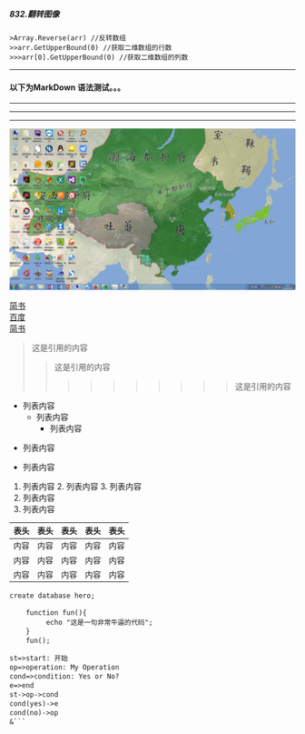 
##### 832.翻转图像      

    >Array.Reverse(arr) //反转数组
    >>arr.GetUpperBound(0) //获取二维数组的行数
    >>>arr[0].GetUpperBound(0) //获取二维数组的列数






******
#### 以下为MarkDown 语法测试。。。
---

------

***

![blockchain](https://raw.githubusercontent.com/mt-yu/material/master/dektop1.jpg "test")


[简书](http://jianshu.com)        
[百度](http://baidu.com)  
<a href="https://www.jianshu.com/u/1f5ac0cf6a8b" target="_blank">简书</a>

>这是引用的内容
>>这是引用的内容
>>>>>>>>>>这是引用的内容

- 列表内容
    - 列表内容
        - 列表内容
+ 列表内容
* 列表内容

1. 列表内容
    2. 列表内容
        3. 列表内容
2. 列表内容  
3. 列表内容  

表头|表头|表头|表头|表头
---|:--:|---:|---:|---:
内容|内容|内容|内容|内容
内容|内容|内容|内容|内容
内容|内容|内容|内容|内容

`create database hero;`

```
    function fun(){
         echo "这是一句非常牛逼的代码";
    }
    fun();
```

```flow
st=>start: 开始
op=>operation: My Operation
cond=>condition: Yes or No?
e=>end
st->op->cond
cond(yes)->e
cond(no)->op
&```
